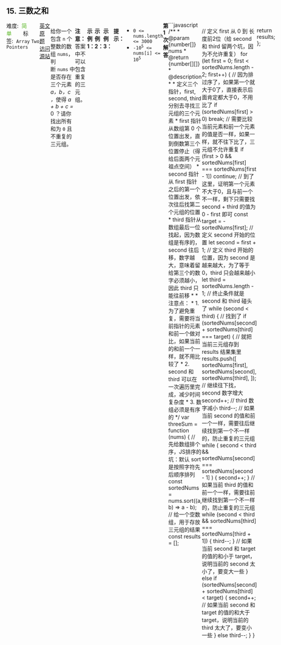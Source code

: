 <div style="font-size: 20px; margin-bottom: 15px; font-weight: bold;">15. 三数之和</div>
<div style="display: flex; font-size: 14px; justify-content: space-between;"><div><span style="margin-right: 30px;">难度:&nbsp;&nbsp;<label style="color: rgb(90, 183, 38);">简单</label></span><span style="margin-right: 30px;">标签:&nbsp;&nbsp;<code>Array</code>&nbsp;<code>Two Pointers</code></span></div><div><span style="margin-right: 15px;"><a href="https://leetcode.com/problems/3sum/">英文原题</a></span><span><a href="https://leetcode-cn.com/problems/3sum/">访问源站</a></span></div>
<hr style="height: 1px; margin: 1em 0px;" />
<p>给你一个包含 <code>n</code> 个整数的数组 <code>nums</code>，判断 <code>nums</code> 中是否存在三个元素 <em>a，b，c ，</em>使得 <em>a + b + c = </em>0 ？请你找出所有和为 <code>0</code> 且不重复的三元组。</p>

<p><strong>注意：</strong>答案中不可以包含重复的三元组。</p>

<p> </p>

<p><strong>示例 1：</strong></p>

<pre>
<strong>输入：</strong>nums = [-1,0,1,2,-1,-4]
<strong>输出：</strong>[[-1,-1,2],[-1,0,1]]
</pre>

<p><strong>示例 2：</strong></p>

<pre>
<strong>输入：</strong>nums = []
<strong>输出：</strong>[]
</pre>

<p><strong>示例 3：</strong></p>

<pre>
<strong>输入：</strong>nums = [0]
<strong>输出：</strong>[]
</pre>

<p> </p>

<p><strong>提示：</strong></p>

<ul>
	<li><code>0 <= nums.length <= 3000</code></li>
	<li><code>-10<sup>5</sup> <= nums[i] <= 10<sup>5</sup></code></li>
</ul>

<hr style="height: 1px; margin: 1em 0px;" />
<strong>第1次解答</strong>
```javascript
/**
 * @param {number[]} nums
 * @return {number[][]}
 * @description
 *
 * 定义三个指针，first, second, third 分别去寻找三元组的三个元素
 * first 指针从数组第 0 个位置出发，直到倒数第三个位置停止（得给后面两个元祖点空间）
 * second 指针从 first 指针之后的第一个位置出发，依次往后找第二个元组的位置
 * third 指针从 数组最后一位找起，因为数组是有序的，second 往后移，数字越大，意味着留给第三个的数字必须越小，因此 third 只能往前移
 *
 * 注意点：
 * 1. 为了避免重复，需要将当前指针的元素和前一个做对比，如果当前的和前一个一样，就不用比较了
 * 2. second 和 third 可以在一次遍历里完成，减少时间复杂度
 * 3. 数组必须是有序的
 */
var threeSum = function (nums) {
  // 先给数组排个序，JS排序的坑：默认 sort 是按照字符先后顺序排列
  const sortedNums = nums.sort((a, b) => a - b);
  // 给一个空数组，用于存放三元组的结果
  const results = [];

  // 定义 first 从 0 到 长度前2位（给 second 和 third 留两个坑，因为不允许重复）
  for (let first = 0; first < sortedNums.length - 2; first++) {
    // 因为排过序了，如果第一个就大于0了，直接表示后面肯定都大于0，不用比了
    if (sortedNums[first] > 0) break;
    // 需要比较当前元素和前一个元素的值是否一样，如果一样，就不往下比了，三元组不允许重复
    if (first > 0 && sortedNums[first] === sortedNums[first - 1]) continue;
    // 到了这里，证明第一个元素不大于0，且与前一个不一样，剩下只需要找 second + third 的值为 0 - first 即可
    const target = -sortedNums[first];
    // 定义 second 开始的位置
    let second = first + 1;
    // 定义 third 开始的位置，因为 second 是越来越大，为了等于0，third 只会越来越小
    let third = sortedNums.length - 1;
    // 终止条件就是 second 和 third 碰头了
    while (second < third) {
      // 找到了
      if (sortedNums[second] + sortedNums[third] === target) {
        // 就把当前三元组存到 results 结果集里
        results.push([
          sortedNums[first],
          sortedNums[second],
          sortedNums[third],
        ]);
        // 继续往下找，second 数字增大
        second++;
        // third 数字减小
        third--;
        // 如果当前 second 的值和前一个一样，需要往后继续找到第一个不一样的，防止重复的三元组
        while (
          second < third &&
          sortedNums[second] === sortedNums[second - 1]
        ) {
          second++;
        }
        // 如果当前 third 的值和前一个一样，需要往前继续找到第一个不一样的，防止重复的三元组
        while (second < third && sortedNums[third] === sortedNums[third + 1]) {
          third--;
        }
        // 如果当前 second 和 target 的值的和小于 target，说明当前的 second 太小了，要变大一些
      } else if (sortedNums[second] + sortedNums[third] < target) {
        second++;
        // 如果当前 second 和 target 的值的和大于 target，说明当前的 third 太大了，要变小一些
      } else third--;
    }
  }

  return results;
};
```